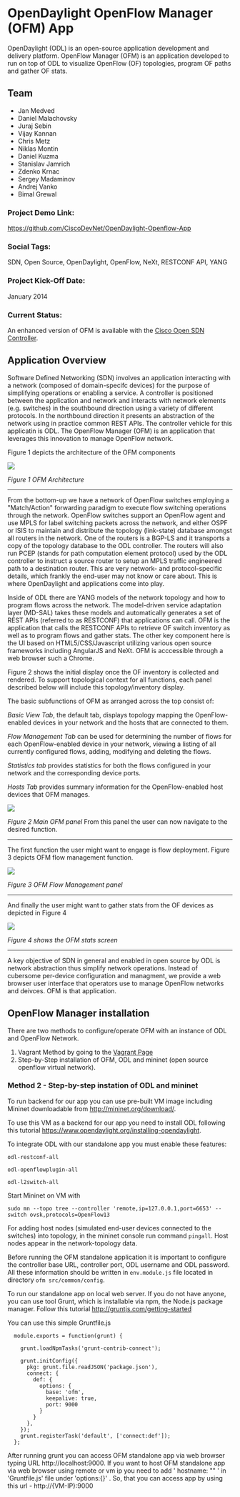 # OpenDaylight OpenFlow Manager (OFM) App

OpenDaylight (ODL) is an open-source application development and delivery platform. OpenFlow Manager (OFM) is an application developed to run on top of ODL to visualize OpenFlow (OF) topologies, program OF paths and gather OF stats. 

## Team
- Jan Medved
- Daniel Malachovsky
- Juraj Sebin
- Vijay Kannan
- Chris Metz
- Niklas Montin
- Daniel Kuzma
- Stanislav Jamrich
- Zdenko Krnac
- Sergey Madaminov
- Andrej Vanko
- Bimal Grewal

### Project Demo Link:

https://github.com/CiscoDevNet/OpenDaylight-Openflow-App

### Social Tags:

SDN, Open Source, OpenDaylight, OpenFlow, NeXt, RESTCONF API, YANG

### Project Kick-Off Date:

January 2014

### Current Status:

An enhanced version of OFM is available with the [Cisco Open SDN Controller](https://developer.cisco.com/site/openSDN/). 

## Application Overview

Software Defined Networking (SDN) involves an application interacting with a network (composed of domain-specifc devices) for the purpose of simplifying operations or enabling a service. A controller is positioned between the application and network and interacts with network elements (e.g. switches) in the southbound direction using a variety of different protocols. In the northbound direction it presents an abstraction of the network using in practice common REST APIs. The controller vehicle for this applicatin is ODL. The OpenFlow Manager (OFM) is an application that leverages this innovation to manage OpenFlow network. 

Figure 1 depicts the architecture of the OFM components 


![](https://github.com/CiscoDevNet/OpenDaylight-Openflow-App/blob/Vagrant-setup/Vagrant/img/OFM-DevnetLabs.png)

 *Figure 1 OFM Architecture*

---



From the bottom-up we have a network of OpenFlow switches employing a "Match/Action" forwarding paradigm to execute flow switching operations through the network. OpenFlow switches support an OpenFlow agent and use MPLS for label switching packets across the network, and either OSPF or ISIS to maintain and distribute the topology (link-state) database amongst all routers in the network. One of the routers is a BGP-LS and it transports a copy of the topology database to the ODL controller. The routers will also run PCEP (stands for path computation element protocol) used by the ODL controller to instruct a source router to setup an MPLS traffic engineered path to a destination router. This are very network- and protocol-specific details, which frankly the end-user may not know or care about. This is where OpenDaylight and applications come into play.

Inside of ODL there are YANG models of the network topology and how to program flows across the network. The model-driven service adaptation layer (MD-SAL) takes these models and automatically generates a set of REST APIs (referred to as RESTCONF) that applications can call. OFM is the application that calls the RESTCONF APIs to retrieve OF switch inventory as well as to program flows and gather stats. The other key component here is the UI based on HTML5/CSS/Javascript utilizing various open source frameworks including AngularJS and NeXt. OFM is acccessible through a web browser such a Chrome.

Figure 2 shows the initial display once the OF inventory is collected and rendered. To support topological context for all functions, each panel described below will include this topology/inventory display.

The basic subfunctions of OFM as arranged across the top consist of:

*Basic View Tab*, the default tab, displays topology mapping the OpenFlow-enabled devices in your network and the hosts that are connected to them.

*Flow Management Tab* can be used for determining the number of flows for each OpenFlow-enabled device in your network, viewing a listing of all currently configured flows, adding, modifying and deleting the flows.

*Statistics tab* provides statistics for both the flows configured in your network and the corresponding device ports.

*Hosts Tab* provides summary information for the OpenFlow-enabled host devices that OFM manages.

![](https://github.com/CiscoDevNet/OpenDaylight-Openflow-App/blob/Vagrant-setup/Vagrant/img/OFM%20check.png)

*Figure 2 Main OFM panel*
From this panel the user can now navigate to the desired function.

---

The first function the user might want to engage is flow deployment. Figure 3 depicts OFM flow management function. 

![](https://github.com/CiscoDevNet/OpenDaylight-Openflow-App/blob/Vagrant-setup/Vagrant/img/flow%20management.png)

*Figure 3 OFM Flow Management panel*

---

And finally the user might want to gather stats from the OF devices as depicted in Figure 4

![](https://github.com/CiscoDevNet/OpenDaylight-Openflow-App/blob/Vagrant-setup/Vagrant/img/statistics.png)

*Figure 4 shows the OFM stats screen*

---

A key objective of SDN in general and enabled in open source by ODL is network abstraction thus simplify network operations. Instead of cubersome per-device configuration and managment, we provide a web browser user interface that operators use to manage OpenFlow networks and deivces. OFM is that application.




## OpenFlow Manager installation

There are two methods to configure/operate OFM with an instance of ODL and OpenFlow Network.

1. Vagrant Method by going to the [Vagrant Page](https://github.com/CiscoDevNet/OpenDaylight-Openflow-App/tree/Vagrant-setup/Vagrant)
2. Step-by-Step installation of OFM, ODL and mininet (open source openflow virtual network).
 
### Method 2 - Step-by-step instation of ODL and mininet

To run backend for our app you can use pre-built VM image including Mininet downloadable from
http://mininet.org/download/.

To use this VM as a backend for our app you need to install ODL following this tutorial
https://www.opendaylight.org/installing-opendaylight.

To integrate ODL with our standalone app you must enable these features:

`odl-restconf-all`

`odl-openflowplugin-all`

`odl-l2switch-all`

Start Mininet on VM with

`sudo mn --topo tree --controller 'remote,ip=127.0.0.1,port=6653' --switch ovsk,protocols=OpenFlow13`

For adding host nodes (simulated end-user devices connected to the switches) into topology, in the mininet console run command `pingall`. Host nodes appear in the network-topology data.

Before running the OFM standalone application it is important to configure the controller base URL, controller port, ODL username and ODL password. All these information should be written in `env.module.js` file located in directory `ofm src/common/config`.

To run our standalone app on local web server. If you do not have anyone, you can use tool Grunt, which is installable via npm, the Node.js package manager. Follow this tutorial
http://gruntjs.com/getting-started

You can use this simple Gruntfile.js

```
  module.exports = function(grunt) {

    grunt.loadNpmTasks('grunt-contrib-connect');

    grunt.initConfig({
      pkg: grunt.file.readJSON('package.json'),
      connect: {
        def: {
          options: {
            base: 'ofm',
            keepalive: true,
            port: 9000
          }
        }
      },
    });
    grunt.registerTask('default', ['connect:def']);
  };
```
After running grunt you can access OFM standalone app via web browser typing URL http://localhost:9000.
If you want to host OFM standalone app via web browser using remote or vm ip you need to add ' hostname: "<remote or vm ip>" ' in 'Gruntfile.js' file under 'options:{}' . So, that you can access app by using this url - http://{VM-IP}:9000
